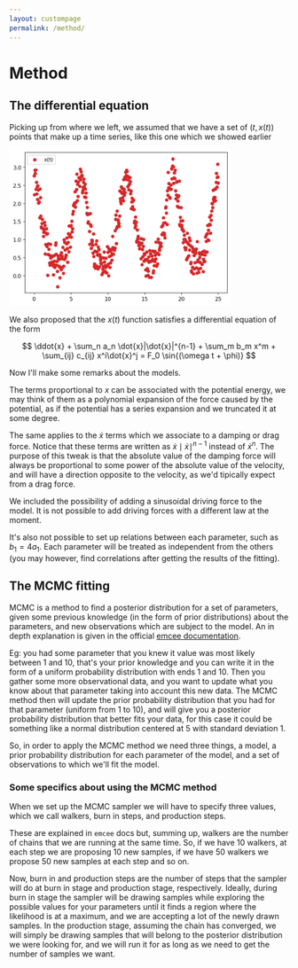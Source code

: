 ```yaml
---
layout: custompage
permalink: /method/
---
```


# Method

## The differential equation

Picking up from where we left, we assumed that we have a set of $(t,x(t))$ points that make up a time series, like this one which we showed earlier

<img src="https://raw.githubusercontent.com/tsaopy/tsaopy.github.io/main/assets/ex_timeseries.png" width="400">

We also proposed that the $x(t)$ function satisfies a differential equation of the form

$$ \ddot{x} + \sum_n a_n \dot{x}|\dot{x}|^{n-1} + \sum_m b_m x^m + \sum_{ij} c_{ij} x^i\dot{x}^j = F_0 \sin{(\omega t + \phi)} $$

Now I'll make some remarks about the models.

The terms proportional to $x$ can be associated with the potential energy, we may think of them as a polynomial expansion of the force caused by the potential, as if the potential has a series expansion and we truncated it at some degree.

The same applies to the $\dot{x}$ terms which we associate to a damping or drag force. Notice that these terms are written as $\dot{x}\mid\dot{x}\mid ^{n-1}$ instead of $\dot{x}^n$. The purpose of this tweak is that the absolute value of the damping force will always be proportional to some power of the absolute value of the velocity, and will have a direction opposite to the velocity, as we'd tipically expect from a drag force. 

We included the possibility of adding a sinusoidal driving force to the model. It is not possible to add driving forces with a different law at the moment. 

It's also not possible to set up relations between each parameter, such as $b_1 = 4 a_1$. Each parameter will be treated as independent from the others (you may however, find correlations after getting the results of the fitting). 


## The MCMC fitting

MCMC is a method to find a posterior distribution for a set of parameters, given some previous knowledge (in the form of prior distributions) about the parameters, and new observations which are subject to the model. An in depth explanation is given in the official [emcee documentation](https://emcee.readthedocs.io/en/stable/tutorials/line/).

Eg: you had some parameter that you knew it value was most likely between 1 and 10, that's your prior knowledge and you can write it in the form of a uniform probability distribution with ends 1 and 10. Then you gather some more observational data, and you want to update what you know about that parameter taking into account this new data. The MCMC method then will update the prior probability distribution that you had for that parameter (uniform from 1 to 10), and will give you a posterior probability distribution that better fits your data, for this case it could be something like a normal distribution centered at 5 with standard deviation 1. 

So, in order to apply the MCMC method we need three things, a model, a prior probability distribution for each parameter of the model, and a set of observations to which we'll fit the model. 

### Some specifics about using the MCMC method

When we set up the MCMC sampler we will have to specify three values, which we call walkers, burn in steps, and production steps.

These are explained in `emcee` docs but, summing up, walkers are the number of chains that we are running at the same time. So, if we have 10 walkers, at each step we are proposing 10 new samples, if we have 50 walkers we propose 50 new samples at each step and so on. 

Now, burn in and production steps are the number of steps that the sampler will do at burn in stage and production stage, respectively. Ideally, during burn in stage the sampler will be drawing samples while exploring the possible values for your parameters until it finds a region where the likelihood is at a maximum, and we are accepting a lot of the newly drawn samples. In the production stage, assuming the chain has converged, we will simply be drawing samples that will belong to the posterior distribution we were looking for, and we will run it for as long as we need to get the number of samples we want. 
